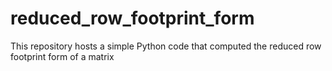 # reduced_row_footprint_form
This repository hosts a simple Python code that computed the reduced row footprint form of a matrix
